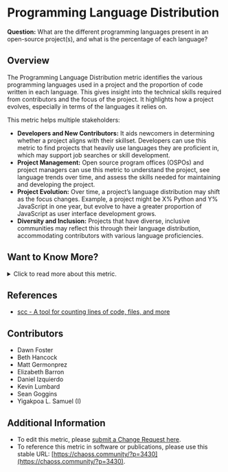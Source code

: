 # Programming Language Distribution

**Question:** What are the different programming languages present in an open-source project(s), and what is the percentage of each language?

## Overview
The Programming Language Distribution metric identifies the various programming languages used in a project and the proportion of code written in each language. This gives insight into the technical skills required from contributors and the focus of the project. It highlights how a project evolves, especially in terms of the languages it relies on. 

This metric helps multiple stakeholders:
- **Developers and New Contributors:** It aids newcomers in determining whether a project aligns with their skillset. Developers can use this metric to find projects that heavily use languages they are proficient in, which may support job searches or skill development.
- **Project Management:** Open source program offices (OSPOs) and project managers can use this metric to understand the project, see language trends over time, and assess the skills needed for maintaining and developing the project.
- **Project Evolution:** Over time, a project’s language distribution may shift as the focus changes. Example, a project might be X% Python and Y% JavaScript in one year, but evolve to have a greater proportion of JavaScript as user interface development grows.
- **Diversity and Inclusion:** Projects that have diverse, inclusive communities may reflect this through their language distribution, accommodating contributors with various language proficiencies.

## Want to Know More?

<span markdown="1"><details>
<summary>Click to read more about this metric.</summary>

### Data Collection Strategies
Programming language distribution can be collected by iterating through the files in a repository and identifying the language of each file by its extension. This metric relies on identifiable language extensions, but if the language is unrecognized (e.g., in the case of newer languages), files may temporarily be classified as "other." Libraries, such as the one used by Augur, automate this process. For example, Augur uses [scc](https://github.com/boyter/scc) to calculate language distribution.

Special consideration should be given to certain file types, such as Jupyter Notebooks, where the file extension may obscure the actual language used within the notebook.

* Parameters
  - **Number of files:** The total number of files written in each programming language.
  - **Lines of code (LOC):** The percentage of lines of code written in each language.
    - The metric can present either the number of files or lines of code as absolute values or percentages.
    - For example, one project may be X% Python by files and Y% Python by lines of code.

Both parameters help analyze language distribution, but depending on the context, one may be more useful than the other. A simple count of files often suffices for an overview, while lines of code provide more detail, though it can be more difficult to interpret.

### Filters

 - Time
 - Number of Files - The number of files of each language.

	![Number of Files Table](https://github.com/chaoss/wg-metrics-development/blob/main/focus-areas/contributions/images/language-distribution_number-of-files-table.png)

 - Lines of Code - The percentage of lines of code for each language.

	![Number of Files Table](https://github.com/chaoss/wg-metrics-development/blob/main/focus-areas/contributions/images/language-distribution_lines-of-code-table.png)


Either lines of code, or files, could be presented as absolute numbers, or percentages, depending on the application of the metric. In many cases, a simple count of files is useful, while the absolute number of lines of code can be difficult to differentiate because the numbers are much larger.

### Visualizations 
- None specified

</details></span>

## **References**
- [scc - A tool for counting lines of code, files, and more](https://github.com/boyter/scc)

## **Contributors**
- Dawn Foster
- Beth Hancock
- Matt Germonprez
- Elizabeth Barron
- Daniel Izquierdo
- Kevin Lumbard
- Sean Goggins
- Yigakpoa L. Samuel (I)

## **Additional Information**
- To edit this metric, please [submit a Change Request here](https://github.com/chaoss/wg-metrics-development/blob/main/focus-areas/contributions/programming-language-distribution.md).  
- To reference this metric in software or publications, please use this stable URL: [https://chaoss.community/?p=3430](https://chaoss.community/?p=3430).

<!-- # For groupings in the knowledge base
 Context tags: Programming Language, 
 Keyword tags: language percent, percent, programming languages
 →
